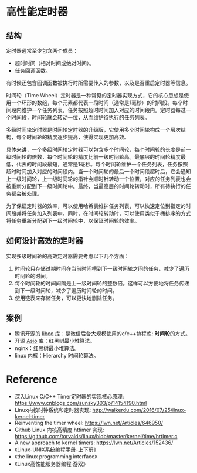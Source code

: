 # 高性能定时器

## 结构

定时器通常至少包含两个成员：

- 超时时间（相对时间或绝对时间）。
- 任务回调函数。

有时候还包含回调函数被执行时所需要传入的参数，以及是否重启定时器等信息。



时间轮（Time Wheel）定时器是一种常见的定时器实现方式，它的核心思想是使用一个环形的数组，每个元素都代表一段时间（通常是1毫秒）的时间段。每个时间段内维护一个任务列表，任务按照超时时间加入对应的时间段内。定时器每过一个时间段，时间轮就会转动一位，从而维护待执行的任务列表。

多级时间轮定时器是时间轮定时器的升级版，它使用多个时间轮构成一个层次结构，每个时间轮的精度逐步提高，使得实现更加高效。

具体来讲，一个多级时间轮定时器可以包含多个时间轮，每个时间轮的长度是前一级时间轮的倍数，每个时间轮的精度比前一级时间轮高。最底层的时间轮精度最低，代表的时间段最短，通常是1毫秒。每个时间轮维护一个任务列表，任务按照超时时间加入对应的时间段内。当一个时间轮的最后一个时间段超时后，它会通知上一级时间轮，上一级时间轮的指针会顺时针转动一个位置，对应的任务列表也会被重新分配到下一级时间轮中。最终，当最高层的时间轮转动时，所有待执行的任务都会被处理。

为了保证定时器的效率，可以使用哈希表维护任务列表，可以快速定位到指定的时间段并将任务加入列表中。同时，在时间轮转动时，可以使用类似于桶排序的方式将任务重新分配到下一级时间轮中，以保证时间轮的效率。





## 如何设计高效的定时器

实现多级时间轮的高效定时器需要考虑以下几个方面：

1. 时间轮只存储过期时间在当前时间槽到下一级时间轮之间的任务，减少了遍历时间轮的时间。
2. 每个时间轮的时间间隔是上一级时间轮的整数倍。这样可以方便地将任务传递到下一级时间轮，减少了遍历时间轮的时间。
3. 使用链表来存储任务，可以更快地删除任务。



## 案例

- 腾讯开源的 [libco](https://github.com/Tencent/libco) 库：是微信后台大规模使用的c/c++协程库: **时间轮**的方式。
- 开源 [Asio](https://think-async.com/Asio/) 库：红黑树最小堆算法。
- nginx：红黑树最小堆算法。
- linux 内核：Hierarchy 时间轮算法。

#  Reference

- 深入Linux C/C++ Timer定时器的实现核心原理: https://www.cnblogs.com/sunsky303/p/14154190.html
- Linux内核时钟系统和定时器实现: http://walkerdu.com/2016/07/25/linux-kernel-timer
- Reinventing the timer wheel: https://lwn.net/Articles/646950/
- Github Linux 内核高精度 httimer 实现: https://github.com/torvalds/linux/blob/master/kernel/time/hrtimer.c
- A new approach to kernel timers: https://lwn.net/Articles/152436/
- 《Linux-UNIX系统编程手册-上下册》
- 《the linux programming interface》
- 《Linux高性能服务器编程·游双》



